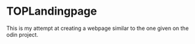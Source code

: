 # TOPLandingpage
This is my attempt at creating a webpage similar to the one given on the odin project. 
